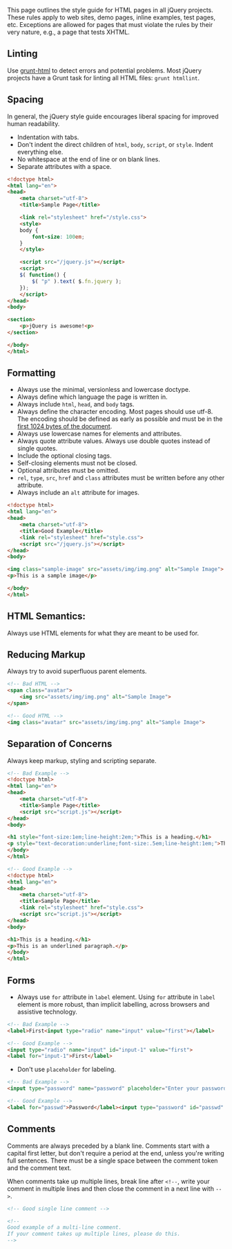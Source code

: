 <script>{
	"title": "HTML Style Guide"
}</script>

This page outlines the style guide for HTML pages in all jQuery projects. These rules apply to web sites, demo pages, inline examples, test pages, etc. Exceptions are allowed for pages that must violate the rules by their very nature, e.g., a page that tests XHTML.

## Linting

Use [grunt-html](https://www.npmjs.com/package/grunt-html) to detect errors and potential problems. Most jQuery projects have a Grunt task for linting all HTML files: `grunt htmllint`.

## Spacing

In general, the jQuery style guide encourages liberal spacing for improved human readability.

- Indentation with tabs.
- Don't indent the direct children of `html`, `body`, `script`, or `style`. Indent everything else.
- No whitespace at the end of line or on blank lines.
- Separate attributes with a space.

```html
<!doctype html>
<html lang="en">
<head>
	<meta charset="utf-8">
	<title>Sample Page</title>

	<link rel="stylesheet" href="/style.css">
	<style>
	body {
		font-size: 100em;
	}
	</style>

	<script src="/jquery.js"></script>
	<script>
	$( function() {
		$( "p" ).text( $.fn.jquery );
	});
	</script>
</head>
<body>

<section>
	<p>jQuery is awesome!<p>
</section>

</body>
</html>
```

## Formatting

 - Always use the minimal, versionless and lowercase doctype.
 - Always define which language the page is written in.
 - Always include `html`, `head`, and `body` tags.
 - Always define the character encoding. Most pages should use utf-8. The encoding should be defined as early as possible and must be in the [first 1024 bytes of the document](https://html.spec.whatwg.org/multipage/semantics.html#charset).
 - Always use lowercase names for elements and attributes.
 - Always quote attribute values. Always use double quotes instead of single quotes.
 - Include the optional closing tags.
 - Self-closing elements must not be closed.
 - Optional attributes must be omitted.
 - `rel`, `type`, `src`, `href` and `class` attributes must be written before any other attribute.
 - Always include an `alt` attribute for images.

```html
<!doctype html>
<html lang="en">
<head>
	<meta charset="utf-8">
	<title>Good Example</title>
	<link rel="stylesheet" href="style.css">
	<script src="/jquery.js"></script>
</head>
<body>

<img class="sample-image" src="assets/img/img.png" alt="Sample Image">
<p>This is a sample image</p>

</body>
</html>
```

## HTML Semantics:

Always use HTML elements for what they are meant to be used for.

## Reducing Markup

Always try to avoid superfluous parent elements.

```html
<!-- Bad HTML -->
<span class="avatar">
	<img src="assets/img/img.png" alt="Sample Image">
</span>

<!-- Good HTML -->
<img class="avatar" src="assets/img/img.png" alt="Sample Image">
```

## Separation of Concerns

Always keep markup, styling and scripting separate.

```html
<!-- Bad Example -->
<!doctype html>
<html lang="en">
<head>
	<meta charset="utf-8">
	<title>Sample Page</title>
	<script src="script.js"></script>
</head>
<body>

<h1 style="font-size:1em;line-height:2em;">This is a heading.</h1>
<p style="text-decoration:underline;font-size:.5em;line-height:1em;">This is an underlined paragraph.</p>
</body>
</html>

<!-- Good Example -->
<!doctype html>
<html lang="en">
<head>
	<meta charset="utf-8">
	<title>Sample Page</title>
	<link rel="stylesheet" href="style.css">
	<script src="script.js"></script>
</head>
<body>

<h1>This is a heading.</h1>
<p>This is an underlined paragraph.</p>
</body>
</html>
```

## Forms

 - Always use `for` attribute in `label` element. Using `for` attribute in `label` element is more robust, than implicit labelling, across browsers and assistive technology.

```html
<!-- Bad Example -->
<label>First<input type="radio" name="input" value="first"></label>

<!-- Good Example -->
<input type="radio" name="input" id="input-1" value="first">
<label for="input-1">First</label>
```
 - Don't use `placeholder` for labeling.

```html
<!-- Bad Example -->
<input type="password" name="password" placeholder="Enter your password">

<!-- Good Example -->
<label for="passwd">Password</label><input type="password" id="passwd" name="password" placeholder="Must have at least 6 characters">
```

## Comments

Comments are always preceded by a blank line. Comments start with a capital first letter, but don't require a period at the end, unless you're writing full sentences. There must be a single space between the comment token and the comment text.

When comments take up multiple lines, break line after `<!--`, write your comment in multiple lines and then close the comment in a next line with `-->`.

```html
<!-- Good single line comment -->

<!--
Good example of a multi-line comment.
If your comment takes up multiple lines, please do this.
-->
```
